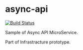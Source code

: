 # async-api

[![Build Status](https://snap-ci.com/irybakov/async-api/branch/develop/build_image)](https://snap-ci.com/irybakov/async-api/branch/develop)

Sample of Async API MicroService.

Part of Infrastracture prototype.
